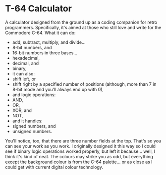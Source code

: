 # T-64 Calculator
A calculator designed from the ground up as a coding companion for retro programmers. Specifically, it's aimed at those who still love and write for the Commodore C-64.
What it can do:
- add, subtract, multiply, and divide...
- 8-bit numbers, and
- 16-bit numbers in three bases...
- hexadecimal,
- decimal, and
- binary,
- it can also:
- shift left, or
- shift right by a specified number of positions (although, more than 7 in 8-bit mode and you'll always end up with 0),
- and logic operations:
- AND,
- OR,
- XOR, and
- NOT,
- and it handles:
- signed numbers, and
- unsigned numbers.

You'll notice, too, that there are three number fields at the top. That's so you can see your work as you work. I originally designed it this way so I could see if binary  logic operations worked properly, but left it because... well, I think it's kind of neat.
The colours may strike you as odd, but everything except the background colour is from the C-64 palette... or as close as I could get with current digital colour technology.
